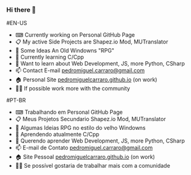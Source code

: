 ### Hi there 👋

<!--
**PedroMiguelCarraro/PedroMiguelCarraro** is a ✨ _special_ ✨ repository because its `README.md` (this file) appears on your GitHub profile.

Here are some ideas to get you started:

- 🔭 I’m currently working on ...
- 🌱 I’m currently learning ...
- 👯 I’m looking to collaborate on ...
- 🤔 I’m looking for help with ...
- 💬 Ask me about ...
- 📫 How to reach me: ...
- 😄 Pronouns: ...
- ⚡ Fun fact: ...
-->

#EN-US

- ⌨ Currently working on Personal GitHub Page
- 📋 My active Side Projects are Shapez.io Mod, MUTranslator
- 📌 Some Ideas An Old Windowns "RPG"
- 🌱 Currently learning C/Cpp
- 📕 Want to learn about Web Development, JS, more Python, CSharp
- 📫 Contact E-mail pedromiguel.carraro@gmail.com
- 🏠 Personal Site <a href="https://pedromiguelcarraro.github.io/">pedromiguelcarraro.github.io</a> (on work)
- 👨‍💻 If possible work more with the community

#PT-BR

- ⌨ Trabalhando em Personal GitHub Page
- 📋 Meus Projetos Secundario Shapez.io Mod, MUTranslator
- 📌 Algumas Ideias RPG no estilo do velho Windowns
- 🌱 Aprendendo atualmente C/Cpp
- 📕 Querendo aprender Web Development, JS, more Python, CSharp
- 📫 E-mail de Contato pedromiguel.carraro@gmail.com
- 🏠 Site Pessoal <a href="https://pedromiguelcarraro.github.io/">pedromiguelcarraro.github.io</a> (on work)
- 👨‍💻 Se possível gostaria de trabalhar mais com a comunidade
